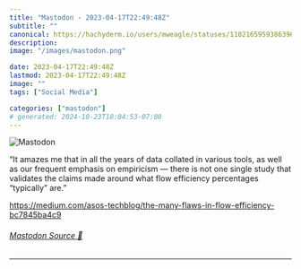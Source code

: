 ```yaml
---
title: "Mastodon - 2023-04-17T22:49:48Z"
subtitle: ""
canonical: https://hachyderm.io/users/mweagle/statuses/110216595938639623
description:
image: "/images/mastodon.png"

date: 2023-04-17T22:49:48Z
lastmod: 2023-04-17T22:49:48Z
image: ""
tags: ["Social Media"]

categories: ["mastodon"]
# generated: 2024-10-23T18:04:53-07:00
---
```

![Mastodon](/images/mastodon.png)

<p>“It amazes me that in all the years of data collated in various tools, as well as our frequent emphasis on empiricism — there is not one single study that validates the claims made around what flow efficiency percentages “typically” are.”</p><p><a href="https://medium.com/asos-techblog/the-many-flaws-in-flow-efficiency-bc7845ba4c9" target="_blank" rel="nofollow noopener noreferrer" translate="no"><span class="invisible">https://</span><span class="ellipsis">medium.com/asos-techblog/the-m</span><span class="invisible">any-flaws-in-flow-efficiency-bc7845ba4c9</span></a></p>


###### [Mastodon Source 🐘](https://hachyderm.io/@mweagle/110216595938639623)

___
